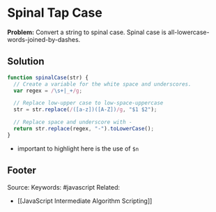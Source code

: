 # Spinal Tap Case
**Problem:** Convert a string to spinal case. Spinal case is all-lowercase-words-joined-by-dashes.

## Solution
```js
function spinalCase(str) {
  // Create a variable for the white space and underscores.
  var regex = /\s+|_+/g;

  // Replace low-upper case to low-space-uppercase
  str = str.replace(/([a-z])([A-Z])/g, "$1 $2");

  // Replace space and underscore with -
  return str.replace(regex, "-").toLowerCase();
}
```
- important to highlight here is the use of `$n`

Footer
---
Source:
Keywords: #javascript 
Related:
- [[JavaScript Intermediate Algorithm Scripting]]